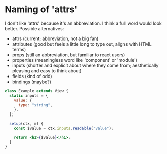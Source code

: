 # Naming of 'attrs'

I don't like 'attrs' because it's an abbreviation. I think a full word would look better. Possible alternatives:

- attrs (current; abbreviation, not a big fan)
- attributes (good but feels a little long to type out, aligns with HTML terms)
- props (still an abbreviation, but familiar to react users)
- properties (meaningless word like 'component' or 'module')
- inputs (shorter and explicit about where they come from; aesthetically pleasing and easy to think about)
- fields (kind of odd)
- bindings (maybe?)

```jsx
class Example extends View {
  static inputs = {
    value: {
      type: "string",
    },
  };

  setup(ctx, m) {
    const $value = ctx.inputs.readable("value");

    return <h1>{$value}</h1>;
  }
}
```
